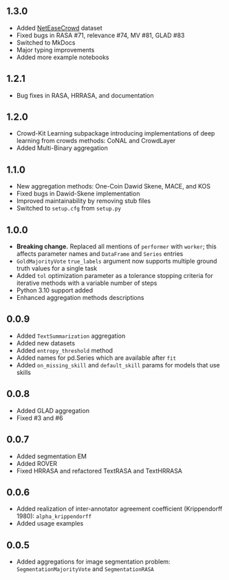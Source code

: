 1.3.0
-----

* Added [NetEaseCrowd](https://github.com/fuxiAIlab/NetEaseCrowd-Dataset) dataset
* Fixed bugs in RASA #71, relevance #74, MV #81, GLAD #83
* Switched to MkDocs
* Major typing improvements
* Added more example notebooks

1.2.1
-----

* Bug fixes in RASA, HRRASA, and documentation

1.2.0
-----

* Crowd-Kit Learning subpackage introducing implementations of deep learning from crowds methods: CoNAL and CrowdLayer
* Added Multi-Binary aggregation

1.1.0
-----
* New aggregation methods: One-Coin Dawid Skene, MACE, and KOS
* Fixed bugs in Dawid-Skene implementation
* Improved maintainability by removing stub files
* Switched to `setup.cfg` from `setup.py`

1.0.0
-----

* **Breaking change.** Replaced all mentions of `performer` with `worker`; this affects parameter names and `DataFrame` and `Series` entries
* `GoldMajorityVote` `true_labels` argument now supports multiple ground truth values for a single task
* Added `tol` optimization parameter as a tolerance stopping criteria for iterative methods with a variable number of steps
* Python 3.10 support added
* Enhanced aggregation methods descriptions

0.0.9
-----

* Added `TextSummarization` aggregation
* Added new datasets
* Added `entropy_threshold` method
* Added names for pd.Series which are available after `fit`
* Added `on_missing_skill` and `default_skill` params for models that use skills

0.0.8
-----

* Added GLAD aggregation
* Fixed #3 and #6

0.0.7
-----

* Added segmentation EM
* Added ROVER
* Fixed HRRASA and refactored TextRASA and TextHRRASA


0.0.6
-----

* Added realization of inter-annotator agreement coefficient (Krippendorff 1980): `alpha_krippendorff`
* Added usage examples


0.0.5
-----

* Added aggregations for image segmentation problem: `SegmentationMajorityVote` and `SegmentationRASA`
